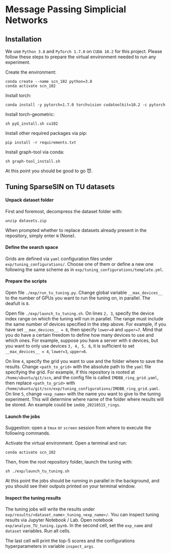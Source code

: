 # Message Passing Simplicial Networks

## Installation

We use `Python 3.8` and `PyTorch 1.7.0` on `CUDA 10.2` for this project.
Please follow these steps to prepare the virtual environment needed to run any experiment.

Create the environment:
```
conda create --name scn_102 python=3.8
conda activate scn_102
```

Install torch:
```
conda install -y pytorch=1.7.0 torchvision cudatoolkit=10.2 -c pytorch
```

Install torch-geometric:
```
sh pyG_install.sh cu102
```

Install other required packages via pip:
```
pip install -r requirements.txt
```

Install graph-tool via conda:
```
sh graph-tool_install.sh
```

At this point you should be good to go 😈.


## Tuning SparseSIN on TU datasets

#### Unpack dataset folder

First and foremost, decompress the dataset folder with:
```
unzip datasets.zip
```
When prompted whether to replace datasets already present in the repository, simply enter `N` (None).

#### Define the search space

Grids are defined via `yaml` configuration files under `exp/tuning_configurations/`.
Choose one of them or define a new one following the same scheme as in `exp/tuning_configurations/template.yml`.

#### Prepare the scripts

Open file `./exp/run_tu_tuning.py`. Change global variable `__max_devices__` to the number of GPUs you want to run the tuning on, in parallel. The deafult is `8`.

Open file `./exp/launch_tu_tuning.sh`.
On lines `2, 3`, specify the device index range on which the tuning will run in parallel. The range must include the same number of devices specified in the step above. For example, if you have set `__max_devices__ = 8`, then specify `lower=0` and `upper=7`.
Mind that you do have a certain freedom to define how many devices to use and which ones. For example, suppose you have a server with `8` devices, but you want to only use devices `3, 4, 5, 6`, it is sufficient to set `__max_devices__ = 4`, `lower=3`, `upper=6`.

On line `4`, specify the grid you want to use and the folder where to save the results. Change `<path_to_grid>` with the absolute path to the `yaml` file specifying the grid. For example, if this repository is rooted at `/home/ubuntu/git/scn`, and the config file is called `IMDBB_ring_grid.yaml`, then replace `<path_to_grid>` with `/home/ubuntu/git/scn/exp/tuning_configurations/IMDBB_ring_grid.yaml`.
On line `5`, change `<exp_name>` with the name you want to give to the tuning experiment. This will determine where name of the folder where results will be stored. An example could be `imdbb_20210515_rings`.

#### Launch the jobs

Suggestion: open a `tmux` or `screen` session from where to execute the following commands.

Activate the virtual environment. Open a terminal and run:
```
conda activate scn_102
```

Then, from the root repository folder, launch the tuning with:
```
sh ./exp/launch_tu_tuning.sh
```

At this point the jobs should be running in parallel in the background, and you should see their outputs printed on your terminal window. 

#### Inspect the tuning results

The tuning jobs will write the results under `exp/results/<dataset_name>_tuning_<exp_name>/`.
You can inspect tuning results via Jupyter Notebook / Lab. Open notebook `exp/analyse_TU_tuning.ipynb`. In the second cell, set the `exp_name` and `dataset` variables. Run all cells.

The last cell will print the top-5 scores and the configurations hyperparameters in variable `inspect_args`.
